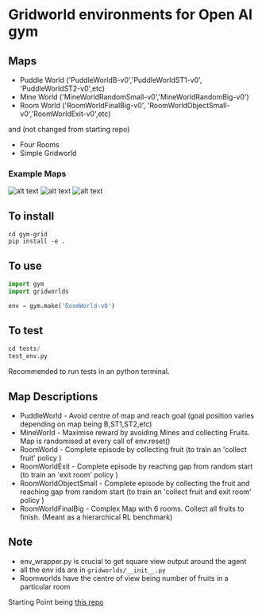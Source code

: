 # Gridworld environments for Open AI gym

## Maps
* Puddle World ('PuddleWorldB-v0','PuddleWorldST1-v0', 'PuddleWorldST2-v0',etc)
* Mine World ('MineWorldRandomSmall-v0','MineWorldRandomBig-v0')
* Room World ('RoomWorldFinalBig-v0', 'RoomWorldObjectSmall-v0','RoomWorldExit-v0',etc)

and (not changed from starting repo)
* Four Rooms
* Simple Gridworld

### Example Maps
![alt text](https://github.com/yokian/gym-grid/raw/master/img/pw.png "Puddle World")
![alt text](https://github.com/yokian/gym-grid/raw/master/img/mw_small_map.png "Mine World Example")
![alt text](https://github.com/yokian/gym-grid/raw/master/img/ha2t_map.png "Room World Final")

## To install
```
cd gym-grid
pip install -e .
```
## To use
```python
import gym
import gridworlds

env = gym.make('RoomWorld-v0')
```
## To test
```python
cd tests/
test_env.py
```

Recommended to run tests in an python terminal.

## Map Descriptions
- PuddleWorld - 
Avoid centre of map and reach goal (goal position varies depending on map being B,ST1,ST2,etc)
- MineWorld - 
Maximise reward by avoiding Mines and collecting Fruits. Map is randomised at every call of env.reset()
- RoomWorld - 
Complete episode by collecting fruit (to train an 'collect fruit' policy )
- RoomWorldExit - 
Complete episode by reaching gap from random start (to train an 'exit room' policy )
- RoomWorldObjectSmall - 
Complete episode by collecting the fruit and reaching gap from random start (to train an 'collect fruit and exit room' policy )
- RoomWorldFinalBig - 
Complex Map with 6 rooms. Collect all fruits to finish. (Meant as a hierarchical RL benchmark)


## Note
- env_wrapper.py is crucial to get square view output around the agent
- all the env ids are in `gridworlds/__init__.py`
- Roomworlds have the centre of view being number of fruits in a particular room

Starting Point being [this repo](https://github.com/aharutyu/gym-gridworlds)
